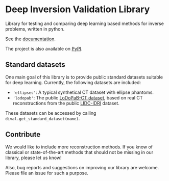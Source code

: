 # Deep Inversion Validation Library

Library for testing and comparing deep learning based methods for inverse
problems, written in python.

See the [documentation](https://jleuschn.github.io/docs.dival/).

The project is also available on [PyPI](https://pypi.org/project/dival/).

## Standard datasets

One main goal of this library is to provide public standard datasets suitable
for deep learning.
Currently, the following datasets are included:

* ``'ellipses'``:
    A typical synthetical CT dataset with ellipse phantoms.
* ``'lodopab'``:
    The public [LoDoPaB-CT dataset](https://doi.org/10.5281/zenodo.3384092),
    based on real CT reconstructions from the public
    [LIDC-IDRI](https://wiki.cancerimagingarchive.net/display/Public/LIDC-IDRI)
    dataset.

These datasets can be accessed by calling ``dival.get_standard_dataset(name)``.

## Contribute

We would like to include more reconstruction methods. If you know of classical
or state-of-the-art methods that should not be missing in our library, please
let us know!

Also, bug reports and suggestions on improving our library are welcome.
Please file an issue for such a purpose.

